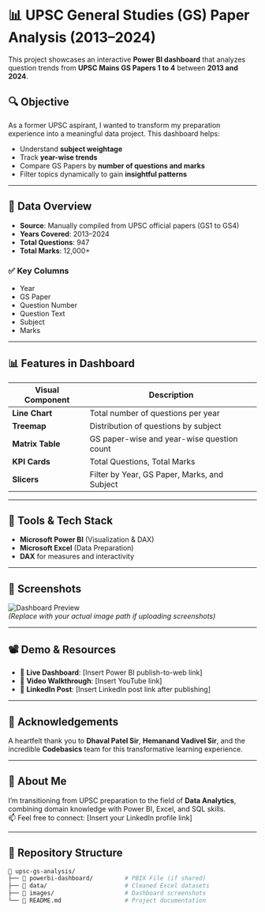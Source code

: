 # 📊 UPSC General Studies (GS) Paper Analysis (2013–2024)

This project showcases an interactive **Power BI dashboard** that analyzes question trends from **UPSC Mains GS Papers 1 to 4** between **2013 and 2024**.

## 🔍 Objective

As a former UPSC aspirant, I wanted to transform my preparation experience into a meaningful data project. This dashboard helps:
- Understand **subject weightage**
- Track **year-wise trends**
- Compare GS Papers by **number of questions and marks**
- Filter topics dynamically to gain **insightful patterns**

---

## 📁 Data Overview

- **Source**: Manually compiled from UPSC official papers (GS1 to GS4)
- **Years Covered**: 2013–2024
- **Total Questions**: 947  
- **Total Marks**: 12,000+

### ✅ Key Columns
- Year
- GS Paper
- Question Number
- Question Text
- Subject
- Marks

---

## 📊 Features in Dashboard

| Visual Component                  | Description |
|----------------------------------|-------------|
| **Line Chart**                   | Total number of questions per year |
| **Treemap**                      | Distribution of questions by subject |
| **Matrix Table**                 | GS paper-wise and year-wise question count |
| **KPI Cards**                    | Total Questions, Total Marks |
| **Slicers**                      | Filter by Year, GS Paper, Marks, and Subject |

---

## 🧰 Tools & Tech Stack

- **Microsoft Power BI** (Visualization & DAX)
- **Microsoft Excel** (Data Preparation)
- **DAX** for measures and interactivity

---

## 📸 Screenshots

![Dashboard Preview](images/dashboard-preview.png)  
_(Replace with your actual image path if uploading screenshots)_

---

## 📽 Demo & Resources

- 🔗 **Live Dashboard**: [Insert Power BI publish-to-web link]  
- 🎥 **Video Walkthrough**: [Insert YouTube link]  
- 📎 **LinkedIn Post**: [Insert LinkedIn post link after publishing]

---

## 🙏 Acknowledgements

A heartfelt thank you to **Dhaval Patel Sir**, **Hemanand Vadivel Sir**, and the incredible **Codebasics** team for this transformative learning experience.

---

## 📌 About Me

I’m transitioning from UPSC preparation to the field of **Data Analytics**, combining domain knowledge with Power BI, Excel, and SQL skills.  
📫 Feel free to connect: [Insert your LinkedIn profile link]

---

## 📂 Repository Structure

```bash
📁 upsc-gs-analysis/
├── 📁 powerbi-dashboard/         # PBIX File (if shared)
├── 📁 data/                      # Cleaned Excel datasets
├── 📁 images/                    # Dashboard screenshots
└── 📄 README.md                  # Project documentation
